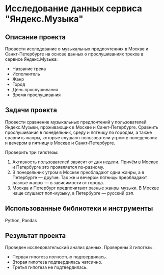 # Исследование данных сервиса "Яндекс.Музыка"

## Описание проекта

Провести исследование о музыкальных предпочтениях в Москве и Санкт-Петербурге на основе данных о прослушиваниях треков в сервисе Яндекс.Музыка:
- Название трека
- Исполнитель
- Жанр
- Город
- День прослушивания
- Время прослушивания

## Задачи проекта

Провести сравнение музыкальных предпочтений у пользователей Яндекс.Музыки, проживающих в Москве и Санкт-Петербурге. Сравнить прослушивания в понедельник, среду и пятницу по городам, а также сравнить жанры, которые слушают пользователи утром в понедельник и вечером в пятницу в Москве и Санкт-Петербурге.

Проверить три гипотезы:
1. Активность пользователей зависит от дня недели. Причём в Москве и Петербурге это проявляется по-разному.
2. В понедельник утром в Москве преобладают одни жанры, а в Петербурге — другие. Так же и вечером пятницы преобладают разные жанры — в зависимости от города. 
3. Москва и Петербург предпочитают разные жанры музыки. В Москве чаще слушают поп-музыку, в Петербурге — русский рэп.

## Использованные библиотеки и инструменты

Python, Pandas

## Результат проекта

Проведен исследовательский анализ данных. Проверены 3 гипотезы:
- Первая гипотеза полностью подтвердилась.
- Вторая гипотеза подтвердилась чатсично.
- Третья гипотеза не подтвердилась.
